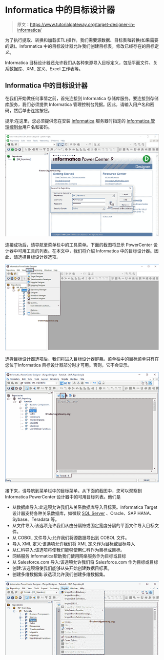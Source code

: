 # Informatica 中的目标设计器

> 原文：<https://www.tutorialgateway.org/target-designer-in-informatica/>

为了执行提取、转换和加载(ETL)操作，我们需要源数据、目标表和转换(如果需要的话)。Informatica 中的目标设计器允许我们创建目标表，修改已经存在的目标定义。

Informatica 目标设计器还允许我们从各种来源导入目标定义，包括平面文件、关系数据库、XML 定义、Excel 工作表等。

## Informatica 中的目标设计器

在我们开始做任何事情之前，首先连接到 Informatica 存储库服务。要连接到存储库服务，我们必须提供 Informatica 管理控制台凭据。因此，请输入用户名和密码，然后单击连接按钮。

提示:在这里，您必须提供您在安装 [Informatica](https://www.tutorialgateway.org/informatica/) 服务器时指定的 [Informatica 管理控制台](https://www.tutorialgateway.org/informatica-admin-console/)用户名和密码。

![Target Designer in Informatica 3](img/94f8d80d63361b2bfd960a0a92f0d45f.png)

连接成功后，请导航至菜单栏中的工具菜单。下面的截图将显示 PowerCenter 设计器中可用工具的列表。在本文中，我们将介绍 Informatica 中的目标设计器。因此，请选择目标设计器选项。

![Target Designer in Informatica 4](img/48e6f1525f3d098da4978b89481015b8.png)

选择目标设计器选项后，我们将进入目标设计器屏幕。菜单栏中的目标菜单只有在您位于Informatica 目标设计器部分时才可用。否则，它不会显示。

![Target Designer in Informatica 1](img/42a81e6952f0df7d47fd39c4af4d2621.png)

接下来，请导航到菜单栏中的目标菜单。从下面的截图中，您可以观察到 Informatica PowerCenter 设计器中的可用目标列表。他们是

*   从数据库导入:此选项允许我们从关系数据库导入目标表。Informatica Target 设计器支持各种关系数据库，如微软 [SQL Server](https://www.tutorialgateway.org/sql/) 、Oracle、SAP HANA、Sybase、Teradata 等。
*   从文件导入:该选项允许我们从由分隔符或固定宽度分隔的平面文件导入目标文件。
*   从 COBOL 文件导入:允许我们将源数据导出到 COBOL 文件。
*   导入 XML 定义:该选项允许我们将 XML 定义作为目标或目标导入
*   从仁科导入:该选项将使我们能够使用仁科作为目标或目标。
*   网络服务:Informatica帮助我们使用网络服务作为目标或目标
*   从 Salesforce.com 导入:该选项允许我们将 Salesforce.com 作为目标或目标
*   创建:该选项将使我们能够从头开始创建数据目标表。
*   创建多维数据集:该选项允许我们创建多维数据集。

![Target Designer in Informatica 2](img/d195d28296060ccb6869ac829c3c4875.png)